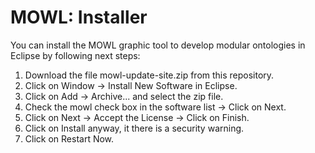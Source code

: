 # MOWL: Installer

You can install the MOWL graphic tool to develop modular ontologies in Eclipse by following next steps:

1. Download the file mowl-update-site.zip from this repository.
2. Click on Window -> Install New Software in Eclipse.
3. Click on Add -> Archive... and select the zip file.
4. Check the mowl check box in the software list -> Click on Next.
5. Click on Next -> Accept the License -> Click on Finish.
6. Click on Install anyway, it there is a security warning.
7. Click on Restart Now.

